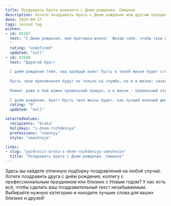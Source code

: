 ```yaml
---
title: Поздравить брата военного c Днем рождения. Смешное
description: Хотите поздравить брата c Днем рождения или другим праздником? Наш ИИ создаст незабываемое поздравление, а вы обязательно выделитесь среди других.  
date: 2024-09-27
tags: second tag
wishes:
- id: 85167
  text: "С Днем рождения, мой братишка-вояка!  Желаю тебе, чтобы твои враги были такими же безобидными, как котики, а твои победы такими же громкими, как твой храп после ночных дежурств!  Пусть зарплата будет стабильной, как прицел снайпера, а отпуск — длинным, как список твоих боевых заслуг (шутка, конечно, знаем, что он короткий!).  Всего тебе самого лучшего, кроме врагов, конечно!
  "
  rating: "undefined"
  updated: "null"
- id: 43560
  text: "Дорогой брат!
  
  С днём рождения тебя, наш храбрый воин! Пусть в твоей жизни будет столько же удачных операций, сколько у нас с тобой смешных историй! Желаю, чтобы каждый новый день приносил тебе не только патроны счастья, но и целый арсенал отличного настроения!
  
  Пусть твои приключения будут не только на службе, но и в жизни: захватывающие, с хорошим юмором и без чрезмерных военных манёвров на кухне!
  
  Помни: даже в бою важен правильный прицел, а в жизни - правильный отдых! Так что раз в год давай устраивать тактические учения с тортом и праздничным настроением!
  
  С днём рождения, брат! Пусть твоя жизнь будет, как лучший военный фильм – с захватывающим сюжетом и счастливым концом!"
  rating: "0"
  updated: "null"

selectedValues:
  recipients: "brata"
  holidays: "s-dnem-rozhdeniya"
  professions: "voennyy"
  style: "smeshnoje"

links:
- slug: "pozdravit-brata-s-dnem-rozhdeniya-smeshnoje"
  title: "Поздравить брата c Днем рождения. Смешное"
---
```


Здесь вы найдете отличную подборку поздравлений на любой случай. 
Хотите поздравить друга с днём рождения, коллегу с профессиональным праздником или близких с Новым годом? У нас есть всё, чтобы сделать ваш поздравительный текст незабываемым. Выбирайте нужную категорию и находите лучшие слова для ваших близких и друзей!
